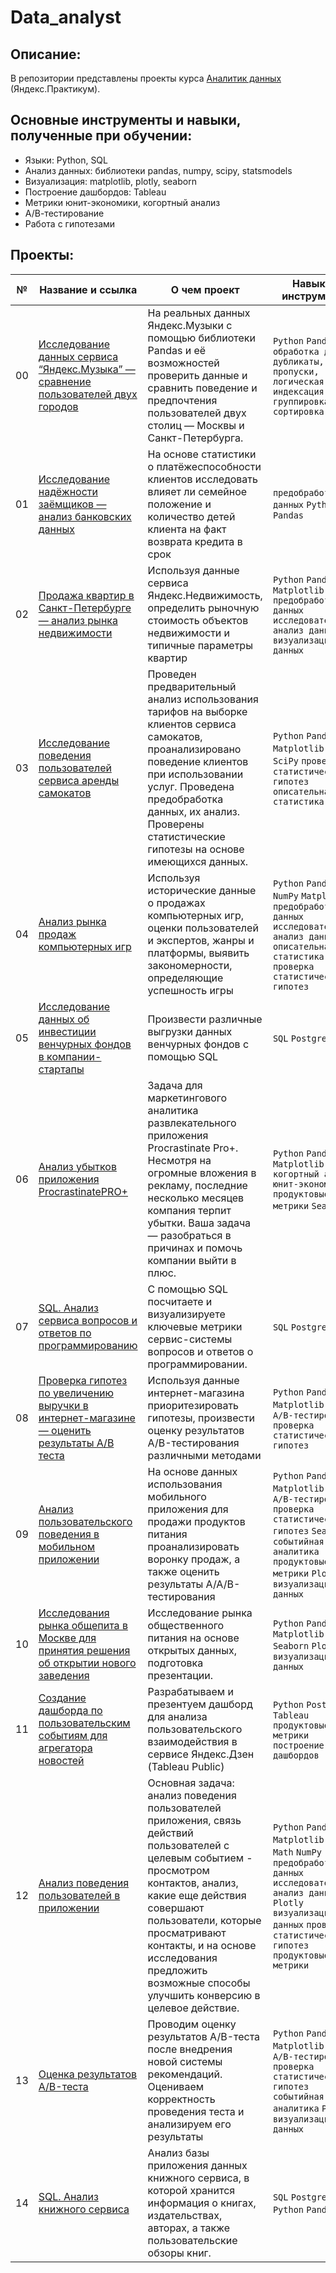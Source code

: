 # Data_analyst

## Описание:
В репозитории представлены проекты курса [Аналитик данных](https://praktikum.yandex.ru/data-analyst/) (Яндекс.Практикум).

## Основные инструменты и навыки, полученные при обучении:
- Языки: Python, SQL
- Анализ данных: библиотеки pandas, numpy, scipy, statsmodels
- Визуализация: matplotlib, plotly, seaborn
- Построение дашбордов: Tableau
- Метрики юнит-экономики, когортный анализ
- А/В-тестирование
- Работа с гипотезами


## Проекты:
| №| Название и ссылка | О чем проект                                                     | Навыки и инструменты           |  
|-----------|-------------------|------------------------------------------------------------------|-----------------------------------|
|00              |[Исследование данных сервиса “Яндекс.Музыка” — сравнение пользователей двух городов](https://github.com/laringerman/data_analyst_portfolio/blob/main/00-yandex_music/)|На реальных данных Яндекс.Музыки c помощью библиотеки Pandas и её возможностей проверить данные и сравнить поведение и предпочтения пользователей двух столиц — Москвы и Санкт-Петербурга.|`Python` `Pandas` `обработка данных, дубликаты, пропуски, логическая индексация, группировка, сортировка`|
|01              |[Исследование надёжности заёмщиков — анализ банковских данных](https://github.com/laringerman/data_analyst_portfolio/blob/main/01-bank_data/)|На основе статистики о платёжеспособности клиентов исследовать влияет ли семейное положение и количество детей клиента на факт возврата кредита в срок|`предобработка данных` `Python` `Pandas`|
|02              |[Продажа квартир в Санкт-Петербурге — анализ рынка недвижимости](https://github.com/laringerman/data_analyst_portfolio/blob/main/02-real_estate_market/)|Используя данные сервиса Яндекс.Недвижимость, определить рыночную стоимость объектов недвижимости и типичные параметры квартир|`Python` `Pandas` `Matplotlib` `предобработка данных` `исследовательский анализ данных` `визуализация данных`|
|03              |[Исследование поведения пользователей сервиса аренды самокатов](https://github.com/laringerman/data_analyst_portfolio/blob/main/03-scooter_rental_service/)|Проведен предварительный анализ использования тарифов на выборке клиентов сервиса самокатов, проанализировано поведение клиентов при использовании услуг. Проведена предобработка данных, их анализ. Проверены статистические гипотезы на основе имеющихся данных.| `Python` `Pandas` `Matplotlib` `NumPy` `SciPy` `проверка статистических гипотез` `описательная статистика`|
|04              |[Анализ рынка продаж компьютерных игр](https://github.com/laringerman/data_analyst_portfolio/04-games/)|Используя исторические данные о продажах компьютерных игр, оценки пользователей и экспертов, жанры и платформы, выявить закономерности, определяющие успешность игры |`Python` `Pandas` `NumPy` `Matplotlib` `предобработка данных` `исследовательский анализ данных` `описательная статистика` `проверка статистических гипотез`|
|05              |[Исследование данных об инвестиции венчурных фондов в компании-стартапы](https://github.com/laringerman/data_analyst_portfolio/tree/main/05-venture_funds)|Произвести различные выгрузки данных венчурных фондов с помощью SQL|`SQL` `PostgreSQL`|
|06              |[Анализ убытков приложения ProcrastinatePRO+](https://github.com/laringerman/data_analyst_portfolio/blob/main/06-app_marketing/)|Задача для маркетингового аналитика развлекательного приложения Procrastinate Pro+. Несмотря на огромные вложения в рекламу, последние несколько месяцев компания терпит убытки. Ваша задача — разобраться в причинах и помочь компании выйти в плюс.|`Python` `Pandas` `Matplotlib` `когортный анализ` `юнит-экономика` `продуктовые метрики` `Seaborn`|
|07              |[SQL. Анализ сервиса вопросов и ответов по программированию](https://github.com/laringerman/data_analyst_portfolio/tree/main/07-stack_overflow)|С помощью SQL посчитаете и визуализируете ключевые метрики сервис-системы вопросов и ответов о программировании.|`SQL` `PostgreSQL`|
|08              |[Проверка гипотез по увеличению выручки в интернет-магазине — оценить результаты A/B теста](https://github.com/laringerman/data_analyst_portfolio/blob/main/08-ab_test_store_revenue/)|Используя данные интернет-магазина приоритезировать гипотезы, произвести оценку результатов A/B-тестирования различными методами|`Python` `Pandas` `Matplotlib` `SciPy` `A/B-тестирование` `проверка статистических гипотез`|
|09             |[Анализ пользовательского поведения в мобильном приложении](https://github.com/laringerman/data_analyst_portfolio/blob/main/09-users_in_mob_app/)|На основе данных использования мобильного приложения для продажи продуктов питания проанализировать воронку продаж, а также оценить результаты A/A/B-тестирования |`Python` `Pandas` `Matplotlib` `SciPy` `A/B-тестирование` `проверка статистических гипотез` `Seaborn` `событийная аналитика` `продуктовые метрики` `Plotly` `визуализация данных`|
|10             |[Исследования рынка общепита в Москве для принятия решения об открытии нового заведения](https://github.com/laringerman/data_analyst_portfolio/blob/main/10-moscow_catering_market/)|Исследование рынка общественного питания на основе открытых данных, подготовка презентации.|`Python` `Pandas` `Matplotlib` `Seaborn` `Plotly` `визуализация данных`|
|11             |[Создание дашборда по пользовательским событиям для агрегатора новостей](https://github.com/laringerman/data_analyst_portfolio/tree/main/11-news_aggregator/)|Разрабатываем и презентуем дашборд для анализа пользовательского взаимодействия в сервисе Яндекс.Дзен (Tableau Public)|`Python` `PostgreSQL` `Tableau` `продуктовые метрики` `построение дашбордов`|
|12             |[Анализ поведения пользователей в приложении](https://github.com/laringerman/data_analyst_portfolio/blob/main/12-ads_app_users/)|Основная задача: анализ поведения пользователей приложения, связь действий пользователей с целевым событием - просмотром контактов, анализ, какие еще действия совершают пользователи, которые просматривают контакты, и на основе исследования предложить возможные способы улучшить конверсию в целевое действие. |`Python` `Pandas` `Matplotlib` `SciPy` `Math` `NumPy` `предобработка данных` `исследовательский анализ данных` `Plotly` `визуализация данных` `проверка статистических гипотез` `продуктовые метрики`|
|13             |[Оценка результатов A/B-теста](https://github.com/laringerman/data_analyst_portfolio/blob/main/13-ab_test_store/)|Проводим оценку результатов A/B-теста после внедрения новой системы рекомендаций. Оцениваем корректность проведения теста и анализируем его результаты |`Python` `Pandas` `Matplotlib` `SciPy` `A/B-тестирование` `проверка статистических гипотез` `событийная аналитика` `Plotly` `визуализация данных`|
|14             |[SQL. Анализ книжного сервиса](https://github.com/laringerman/data_analyst_portfolio/blob/main/14-book_service/)|Анализ базы приложения данных книжного сервиса, в которой хранится информация о книгах, издательствах, авторах, а также пользовательские обзоры книг. |`SQL` `PostgreSQL` `Python` `Pandas`|



